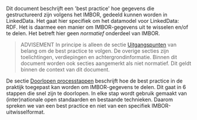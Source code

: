 Dit document beschrijft een 'best practice' hoe gegevens die gestructureerd zijn volgens het IMBOR, gedeeld kunnen worden in LinkedData. Het gaat hier specifiek om het datamodel voor LinkedData: RDF. Het is daarmee een manier om IMBOR-gegevens uit te wisselen en/of te delen. Het betreft hier geen _normatief_ onderdeel van IMBOR. 

>ADVISEMENT
>In principe is alleen de sectie [Uitgangspunten](#uitgangspunten) van belang om de best practice te volgen. De overige secties zijn toelichtingen, verdiepingen en achtergrondinformatie.
>Binnen dit document worden ook secties aangemerkt als niet normatief. Dit geldt binnen de context van dit document. 

De sectie [Doorlopen processtappen](#doorlopen-processtappen) beschrijft hoe de best practice in de praktijk toegepast kan worden om IMBOR-gegevens te delen. Dit gaat in 6 stappen die snel zijn te doorlopen. In elke stap wordt gebruik gemaakt van (inter)nationale open standaarden en bestaande technieken. Daarom spreken we van een best practice en niet van een specifiek IMBOR-uitwisselformat.
